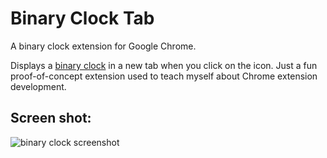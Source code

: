 # Binary Clock Tab
A binary clock extension for Google Chrome.

Displays a [binary clock](https://en.wikipedia.org/wiki/Binary_clock) in a new
tab when you click on the icon. Just a fun proof-of-concept extension used
to teach myself about Chrome extension development.

## Screen shot:

![binary clock screenshot](img/clockscreenshot.png)
